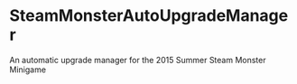 # SteamMonsterAutoUpgradeManager
An automatic upgrade manager for the 2015 Summer Steam Monster Minigame

